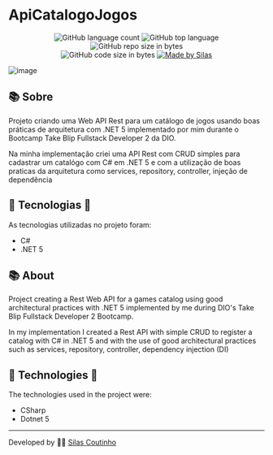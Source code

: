 # ApiCatalogoJogos


<p align="center">
  <img alt="GitHub language count" src="https://img.shields.io/github/languages/count/silasmakou/ApiCatalogoJogos">
  <img alt="GitHub top language" src="https://img.shields.io/github/languages/top/silasmakou/ApiCatalogoJogos?logo=html">
  <img alt="GitHub repo size in bytes" src="https://img.shields.io/github/repo-size/silasmakou/ApiCatalogoJogos?color=green">
  <br>
  <img alt="GitHub code size in bytes" src="https://img.shields.io/github/last-commit/silasmakou/ApiCatalogoJogos">
  <a href="https://www.linkedin.com/in/silas-coutinho/">
    <img alt="Made by Silas" src="https://img.shields.io/badge/made%20by-Silas-%2304D361">
  </a>
</p>

![image](https://user-images.githubusercontent.com/79108882/150899728-1b13f024-f419-4104-94b9-d6c64850a675.png)




## :books: Sobre

Projeto criando uma Web API Rest para um catálogo de jogos usando boas práticas de arquitetura com .NET 5 implementado por mim durante o Bootcamp Take Blip Fullstack Developer 2 da DIO.

Na minha implementação criei uma API Rest com CRUD simples para cadastrar um catalógo com C# em .NET 5 e com a utilização de boas praticas da arquitetura como services, repository, controller, injeção de dependência



## 🚀 Tecnologias 🚀

As tecnologias utilizadas no projeto foram:

- C#
- .NET 5

## :books: About

Project creating a Rest Web API for a games catalog using good architectural practices with .NET 5 implemented by me during DIO's Take Blip Fullstack Developer 2 Bootcamp.

In my implementation I created a Rest API with simple CRUD to register a catalog with C# in .NET 5 and with the use of good architectural practices such as services, repository, controller, dependency injection (DI)

## :rocket: Technologies :rocket:

The technologies used in the project were:

- CSharp
- Dotnet 5

------

Developed by :construction_worker_man:  [Silas Coutinho](https://github.com/silasmakou)
